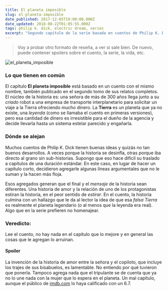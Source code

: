 ```yaml
---
title: El planeta imposible
slug: el-planeta-imposible
date_published: 2017-12-05T19:00:00.000Z
date_updated: 2018-08-22T01:05:55.000Z
tags: philip k. dick, electric dream, series
excerpt: "Segundo capítulo de la serie basada en cuentos de Philip K. Dick. En este capítulo el cuento: El planeta imposible"
---
```


> Voy a probar otro formato de reseña, a ver si sale bien. De nuevo, puede contener spoilers sobre el cuento, la serie, la vida, etc.

![el_planeta_imposible](/content/images/2017/11/el_planeta_imposible.jpg)

### Lo que tienen en común

El capítulo **El planeta imposible** está basado en un cuento con el mismo nombre, también publicado en el segundo tomo de sus relatos completos. El núcleo de la historia es: una señora de más de 300 años llega junto a su *criado* robot a una empresa de transporte interplanetario para solicitar un viaje a la Tierra ofreciendo mucho dinero. La **Tierra** es un planeta que ya no existe, una *leyenda* (como se llamaba el cuento en primeras versiones), pero esa cantidad de dinero es irresistible para el dueño de la agencia y decide llevarla hasta un sistema estelar parecido y engañarla.

### Dónde se alejan

Muchos cuentos de Philip K. Dick tienen buenas ideas y quizás no tan buenos desarrollos. A veces porque la historia se desinfla, otras porque iba directo al grano sin sub-historias. Supongo que eso hace difícil su traslado a capítulos de una duración estándar. En este caso, en lugar de hacer un capítulo corto, decidieron agregarle algunas líneas argumentales que no le suman y la hacen más floja.

Esos agregados generan que el final y el *mensaje* de la historia sean diferentes. Una historia de amor y la relación de uno de los protagonistas estiran la historia, en el peor sentido de *estirar*. En el cuento, la historia culmina con un hallazgo que le da al lector la idea de que esa *falsa Tierra* es realmente el planeta legendario (o al menos que la leyenda era real). Algo que en la serie prefieren no homenajear.

### Veredicto: 

Lee el cuento, no hay nada en el capítulo que lo mejore y en general las cosas que le agregan lo arruinan.

#### Spoiler

La invención de la historia de amor entre la señora y el copiloto, que incluye los trajes de sus bisabuelos, es lamentable. No entiendo por qué tuvieron que ponerla. Tampoco agrega nada que el tripulante se de cuenta que ya no lo une nada con la mujer que lo espera en el planeta. Un mal capítulo, aunque el público de [imdb.com](http://www.imdb.com/title/tt6751280/?ref_=ttep_ep2) lo haya calificado con un 6.7.
